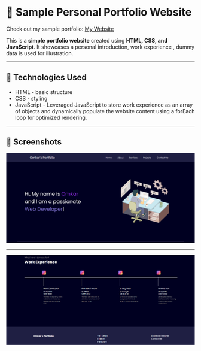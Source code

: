 # 💼 Sample Personal Portfolio Website

Check out my sample portfolio: [My Website](https://sample-portfolio-1.vercel.app/)

This is a **simple portfolio website** created using **HTML, CSS, and JavaScript**. It showcases a personal introduction, work experience , dummy data is used for illustration.

---

## 🚀 Technologies Used

- HTML - basic structure
- CSS - styling 
- JavaScript - Leveraged JavaScript to store work experience as an array of objects and dynamically populate the website content using a forEach loop for optimized rendering.

---

## 📂 Screenshots

![Homepage Screenshot](./screenshots/image1.png)

---

![Homepage Screenshot](./screenshots/image2.png)
